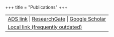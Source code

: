 +++
title = "Publications"
+++
<TABLE>
<TR><TD>
<A
HREF="http://adsabs.harvard.edu/cgi-bin/nph-abs_connect?db_key=AST&db_key=PRE&qform=AST&arxiv_sel=astro-ph&arxiv_sel=cond-mat&arxiv_sel=cs&arxiv_sel=gr-qc&arxiv_sel=hep-ex&arxiv_sel=hep-lat&arxiv_sel=hep-ph&arxiv_sel=hep-th&arxiv_sel=math&arxiv_sel=math-ph&arxiv_sel=nlin&arxiv_sel=nucl-ex&arxiv_sel=nucl-th&arxiv_sel=physics&arxiv_sel=quant-ph&arxiv_sel=q-bio&sim_query=YES&ned_query=YES&adsobj_query=YES&aut_logic=OR&obj_logic=OR&author=mahabal%2C+a&object=&start_mon=&start_year=&end_mon=&end_year=&ttl_logic=OR&title=&txt_logic=OR&text=&nr_to_return=200&start_nr=1&jou_pick=ALL&ref_stems=&data_and=ALL&group_and=ALL&start_entry_day=&start_entry_mon=&start_entry_year=&end_entry_day=&end_entry_mon=&end_entry_year=&min_score=&sort=SCORE&data_type=SHORT&aut_syn=YES&ttl_syn=YES&txt_syn=YES&aut_wt=1.0&obj_wt=1.0&ttl_wt=0.3&txt_wt=3.0&aut_wgt=YES&obj_wgt=YES&ttl_wgt=YES&txt_wgt=YES&ttl_sco=YES&txt_sco=YES&version=1">ADS
link</A> | 
<!--
</TD></TR>
<TR><TD>
-->
<A
HREF="https://www.researchgate.net/profile/Ashish_Mahabal/contributions?ev=prf_act">ResearchGate</A>
| 
<!--
<BR>
</TD></TR>
<TR><TD>
-->
<A
HREF="http://scholar.google.com/scholar?hl=en&q=a+mahabal&btnG=&as_sdt=1%2C5&as_sdtp=">Google
Scholar</A><BR>
</TD></TR>
<TR><TD> <A HREF="science/research/publications.html">Local link (frequently outdated)</A> </TD> </TR>
</TABLE>